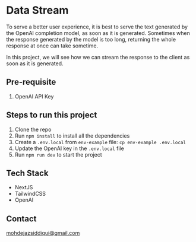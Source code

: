 # Data Stream

To serve a better user experience, it is best to serve the text generated by the OpenAI completion model, as soon as it is generated. Sometimes when the response generated by the model is too long, returning the whole response at once can take sometime.

In this project, we will see how we can stream the response to the client as soon as it is generated.

## Pre-requisite

1. OpenAI API Key

## Steps to run this project

1. Clone the repo
2. Run `npm install` to install all the dependencies
3. Create a `.env.local` from `env-example` file: `cp env-example .env.local`
4. Update the OpenAI key in the `.env.local` file
5. Run `npm run dev` to start the project


## Tech Stack
- NextJS
- TailwindCSS
- OpenAI


## Contact

mohdejazsiddiqui@gmail.com